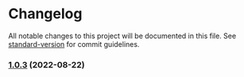 # Changelog

All notable changes to this project will be documented in this file. See [standard-version](https://github.com/conventional-changelog/standard-version) for commit guidelines.

### [1.0.3](https://github.com/bons-space/bons-editor/compare/v1.0.2...v1.0.3) (2022-08-22)
